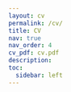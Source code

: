 ```yaml
---
layout: cv
permalink: /cv/
title: CV
nav: true
nav_order: 4
cv_pdf: cv.pdf
description:
toc:
  sidebar: left
---
```


<!-- ---
layout: cv
permalink: /cv/
title: CV
cv_pdf: cv.pdf
description: 
nav: true
nav_order: 5
---

## Education
> **2022-present** Department of Electrical Engineering and Computer Science, MIT\
> Advisor: Prof. [Sixian You](https://www.rle.mit.edu/yougroup/)

> **2018-2022** Department of Electronic Engineering, Tsinghua University\
> B.E. Degree: Electronic Engineering\
> Minor Degree: Biomedical Engineering\
> Thesis: Dimensionality-Reduction for Reconfigurable Intelligent Surfaces-Aided Communications\
> Advisor: Prof. [Linglong Dai](http://oa.ee.tsinghua.edu.cn/dailinglong/), Mentor: [Zijian Zhang](https://zhangzij15.github.io)

> **2015-2018** High School Attached to Northeast Normal University -->
